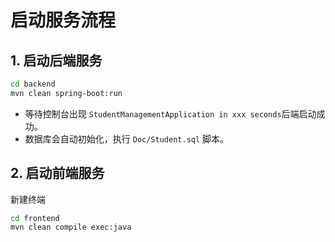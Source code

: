 # 启动服务流程

## 1. 启动后端服务
```zsh
cd backend
mvn clean spring-boot:run
```
- 等待控制台出现 `StudentManagementApplication in xxx seconds`后端启动成功。
- 数据库会自动初始化，执行 `Doc/Student.sql` 脚本。

## 2. 启动前端服务
新建终端
```zsh
cd frontend
mvn clean compile exec:java
```

